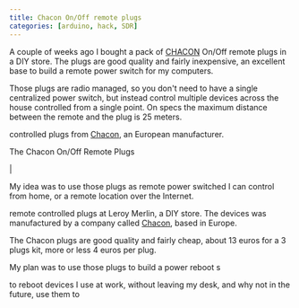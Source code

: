 ```yaml
---
title: Chacon On/Off remote plugs
categories: [arduino, hack, SDR]
---
```


A couple of weeks ago I bought a pack of [CHACON](https://chacon.com/fr/) On/Off remote plugs
in a DIY store. The plugs are good quality and fairly inexpensive, an excellent base to build
a remote power switch for my computers.

Those plugs are radio managed, so you don't need to have a single centralized power switch,
but instead control multiple devices across the house controlled from a single point.
On specs the maximum distance between the remote and the plug is 25 meters.





controlled plugs from
[Chacon](https://chacon.com/fr/), an European manufacturer.


The Chacon On/Off Remote Plugs 

| 

My idea was to use those plugs as remote power switched I can control from home,
or a remote location over the Internet.



remote controlled plugs at Leroy Merlin, a DIY store.
The devices was manufactured by a company called [Chacon](https://chacon.com/fr/), based in Europe.




The Chacon plugs are good quality and fairly cheap, about 13 euros for a 3 plugs kit, more or less
4 euros per plug.

My plan was to use those plugs to build a power reboot s

to reboot devices I use at work, without leaving my desk, and why not in the future,
use them to 
